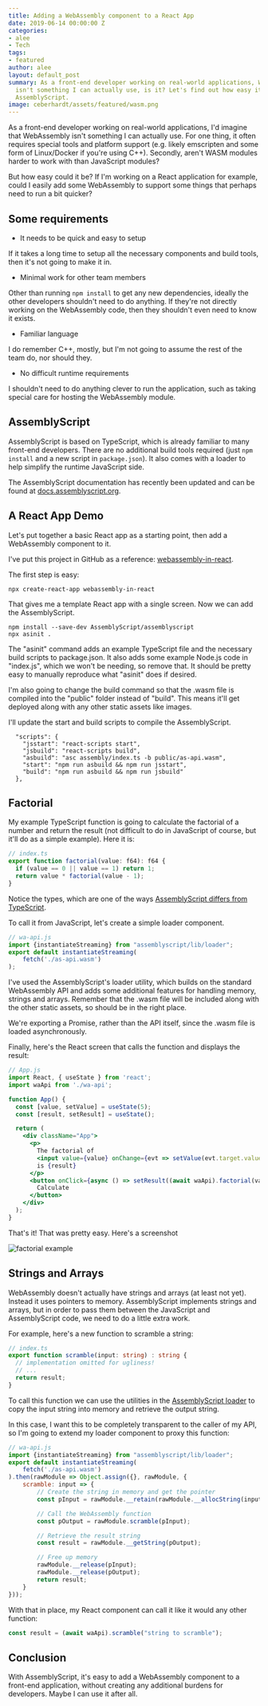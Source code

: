 ```yaml
---
title: Adding a WebAssembly component to a React App
date: 2019-06-14 00:00:00 Z
categories:
- alee
- Tech
tags:
- featured
author: alee
layout: default_post
summary: As a front-end developer working on real-world applications, WebAssembly
  isn't something I can actually use, is it? Let's find out how easy it can be using
  AssemblyScript.
image: ceberhardt/assets/featured/wasm.png
---
```


As a front-end developer working on real-world applications, I'd imagine that WebAssembly isn't something I can actually use. For one thing, it often requires special tools and platform support (e.g. likely emscripten and some form of Linux/Docker if you're using C++). Secondly, aren't WASM modules harder to work with than JavaScript modules?

But how easy could it be? If I'm working on a React application for example, could I easily add some WebAssembly to support some things that perhaps need to run a bit quicker?

## Some requirements

- It needs to be quick and easy to setup

If it takes a long time to setup all the necessary components and build tools, then it's not going to make it in.

- Minimal work for other team members

Other than running `npm install` to get any new dependencies, ideally the other developers shouldn't need to do anything. If they're not directly working on the WebAssembly code, then they shouldn't even need to know it exists.

- Familiar language

I do remember C++, mostly, but I'm not going to assume the rest of the team do, nor should they.

- No difficult runtime requirements

I shouldn't need to do anything clever to run the application, such as taking special care for hosting the WebAssembly module.

## AssemblyScript

AssemblyScript is based on TypeScript, which is already familiar to many front-end developers. There are no additional build tools required (just `npm install` and a new script in `package.json`). It also comes with a loader to help simplify the runtime JavaScript side.

The AssemblyScript documentation has recently been updated and can be found at [docs.assemblyscript.org](https://docs.assemblyscript.org/).

## A React App Demo

Let's put together a basic React app as a starting point, then add a WebAssembly component to it.

I've put this project in GitHub as a reference: [webassembly-in-react](https://github.com/DevAndyLee/webassembly-in-react).

The first step is easy:

~~~
npx create-react-app webassembly-in-react
~~~

That gives me a template React app with a single screen. Now we can add the AssemblyScript. 

~~~
npm install --save-dev AssemblyScript/assemblyscript
npx asinit .
~~~

The "asinit" command adds an example TypeScript file and the necessary build scripts to package.json. It also adds some example Node.js code in "index.js", which we won't be needing, so remove that. It should be pretty easy to manually reproduce what "asinit" does if desired.

I'm also going to change the build command so that the .wasm file is compiled into the "public" folder instead of "build". This means it'll get deployed along with any other static assets like images.

I'll update the start and build scripts to compile the AssemblyScript.

~~~
  "scripts": {
    "jsstart": "react-scripts start",
    "jsbuild": "react-scripts build",
    "asbuild": "asc assembly/index.ts -b public/as-api.wasm",
    "start": "npm run asbuild && npm run jsstart",
    "build": "npm run asbuild && npm run jsbuild"
  },
~~~

## Factorial

My example TypeScript function is going to calculate the factorial of a number and return the result (not difficult to do in JavaScript of course, but it'll do as a simple example). Here it is:

~~~typescript
// index.ts
export function factorial(value: f64): f64 {
  if (value == 0 || value == 1) return 1;
  return value * factorial(value - 1);
}
~~~

Notice the types, which are one of the ways [AssemblyScript differs from TypeScript](https://docs.assemblyscript.org/basics).

To call it from JavaScript, let's create a simple loader component.

~~~javascript
// wa-api.js
import {instantiateStreaming} from "assemblyscript/lib/loader";
export default instantiateStreaming(
    fetch('./as-api.wasm')
);
~~~

I've used the AssemblyScript's loader utility, which builds on the standard WebAssembly API and adds some additional features for handling memory, strings and arrays. Remember that the .wasm file will be included along with the other static assets, so should be in the right place.

We're exporting a Promise, rather than the API itself, since the .wasm file is loaded asynchronously.

Finally, here's the React screen that calls the function and displays the result:

~~~jsx
// App.js
import React, { useState } from 'react';
import waApi from './wa-api';

function App() {
  const [value, setValue] = useState(5);
  const [result, setResult] = useState();

  return (
    <div className="App">
      <p>
        The factorial of
        <input value={value} onChange={evt => setValue(evt.target.value)} />
        is {result}
      </p>
      <button onClick={async () => setResult((await waApi).factorial(value))}>
        Calculate
      </button>
    </div>
  );
}
~~~

That's it! That was pretty easy. Here's a screenshot

![factorial example]({{site.baseurl}}/alee/assets/assemblyscript-in-react/factorial-screenshot.png)


## Strings and Arrays

WebAssembly doesn't actually have strings and arrays (at least not yet). Instead it uses pointers to memory. AssemblyScript implements strings and arrays, but in order to pass them between the JavaScript and AssemblyScript code, we need to do a little extra work.

For example, here's a new function to scramble a string:

~~~typescript
// index.ts
export function scramble(input: string) : string {
  // implementation omitted for ugliness!
  // ...
  return result;
}
~~~

To call this function we can use the utilities in the [AssemblyScript loader](https://docs.assemblyscript.org/basics/loader) to copy the input string into memory and retrieve the output string.

In this case, I want this to be completely transparent to the caller of my API, so I'm going to extend my loader component to proxy this function:

~~~javascript
// wa-api.js
import {instantiateStreaming} from "assemblyscript/lib/loader";
export default instantiateStreaming(
    fetch('./as-api.wasm')
).then(rawModule => Object.assign({}, rawModule, {
    scramble: input => {
        // Create the string in memory and get the pointer
        const pInput = rawModule.__retain(rawModule.__allocString(input));

        // Call the WebAssembly function
        const pOutput = rawModule.scramble(pInput);

        // Retrieve the result string
        const result = rawModule.__getString(pOutput);

        // Free up memory
        rawModule.__release(pInput);
        rawModule.__release(pOutput);
        return result;
    }
}));
~~~

With that in place, my React component can call it like it would any other function:

~~~javascript
const result = (await waApi).scramble("string to scramble");
~~~

## Conclusion

With AssemblyScript, it's easy to add a WebAssembly component to a front-end application, without creating any additional burdens for developers. Maybe I can use it after all.
